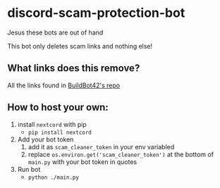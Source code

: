 # discord-scam-protection-bot
Jesus these bots are out of hand

This bot only deletes scam links and nothing else!

## What links does this remove?
All the links found in [BuildBot42's repo](https://github.com/BuildBot42/discord-scam-links)

## How to host your own:

1. install `nextcord` with pip
   - `pip install nextcord`
2. Add your bot token
   1. add it as `scam_cleaner_token` in your env variabled
   2. replace `os.environ.get('scam_cleaner_token')` at the bottom of `main.py` with your bot token in quotes
3. Run bot
    - `python ./main.py`